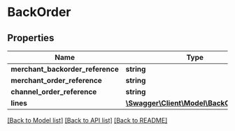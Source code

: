 # BackOrder

## Properties
Name | Type | Description | Notes
------------ | ------------- | ------------- | -------------
**merchant_backorder_reference** | **string** |  | 
**merchant_order_reference** | **string** |  | 
**channel_order_reference** | **string** |  | [optional] 
**lines** | [**\Swagger\Client\Model\BackOrderLine[]**](BackOrderLine.md) |  | 

[[Back to Model list]](../README.md#documentation-for-models) [[Back to API list]](../README.md#documentation-for-api-endpoints) [[Back to README]](../README.md)


